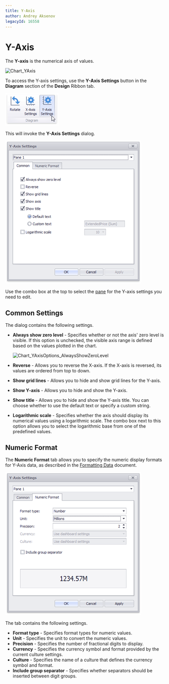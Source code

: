 ```yaml
---
title: Y-Axis
author: Andrey Aksenov
legacyId: 16558
---
```

# Y-Axis
The **Y-axis** is the numerical axis of values.

![Chart_YAxis](../../../../../images/img18800.png)

To access the Y-axis settings, use the **Y-Axis Settings** button in the **Diagram** section of the **Design** Ribbon tab.

![Chart_YAxisOptions_Button](../../../../../images/img18775.png)

This will invoke the **Y-Axis Settings** dialog.

![Chart_YAxisOptions_Form](../../../../../images/img18777.png)

Use the combo box at the top to select the [pane](../panes.md) for the Y-axis settings you need to edit.

## Common Settings
The dialog contains the following settings.
* **Always show zero level** - Specifies whether or not the axis' zero level is visible. If this option is unchecked, the visible axis range is defined based on the values plotted in the chart. 
	
	![Chart_YAxisOptions_AlwaysShowZeroLevel](../../../../../images/img18788.png)
* **Reverse** - Allows you to reverse the X-axis. If the X-axis is reversed, its values are ordered from top to down.
* **Show grid lines** - Allows you to hide and show grid lines for the Y-axis.
* **Show Y-axis** - Allows you to hide and show the Y-axis.
* **Show title** - Allows you to hide and show the Y-axis title. You can choose whether to use the default text or specify a custom string.
* **Logarithmic scale** - Specifies whether the axis should display its numerical values using a logarithmic scale. The combo box next to this option allows you to select the logarithmic base from one of the predefined values.

## Numeric Format
The **Numeric Format** tab allows you to specify the numeric display formats for Y-Axis data, as described in the [Formatting Data](../../../data-shaping/formatting-data.md) document. 

![Chart_YAxisOptions_NumericFormat](../../../../../images/chart_yaxisoptions_form_numeric_formats.png)

The tab contains the following settings.

* **Format type** - Specifies format types for numeric values. 
* **Unit** - Specifies the unit to convert the numeric values.
* **Precision** - Specifies the number of fractional digits to display.
* **Currency** - Specifies the currency symbol and format provided by the current culture settings.
* **Culture** - Specifies the name of a culture that defines the currency symbol and format.
* **Include group separator** - Specifies whether separators should be inserted between digit groups.